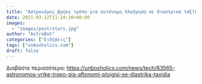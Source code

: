 ```yaml
---
title: "Αστρονόμος βρήκε τρόπο για αυτόνομη πλοήγηση σε διαστρικά ταξίδια"
date: 2021-03-22T11:24:20+00:00
images:
  - "images/post/stars.jpg"
author: "AstroBot"
categories: ["Ειδήσεις"]
tags: ["unboxholics.com"]
draft: false
---
```




Διαβάστε περισσότερα: https://unboxholics.com/news/tech/83565-astronomos-vrike-tropo-gia-aftonomi-ploigisi-se-diastrika-taxidia
